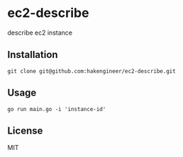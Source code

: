 # ec2-describe

describe ec2 instance

## Installation

```
git clone git@github.com:hakengineer/ec2-describe.git
```

## Usage

```
go run main.go -i 'instance-id'
```

## License

MIT

